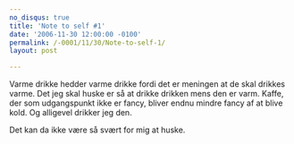 ```yaml
---
no_disqus: true
title: 'Note to self #1'
date: '2006-11-30 12:00:00 -0100'
permalink: /-0001/11/30/Note-to-self-1/
layout: post

---
```

Varme drikke hedder varme drikke fordi det er meningen at de skal drikkes varme. Det jeg skal huske er så at drikke drikken mens den er varm. Kaffe, der som udgangspunkt ikke er fancy, bliver endnu mindre fancy af at blive kold. Og alligevel drikker jeg den.

Det kan da ikke være så svært for mig at huske.
